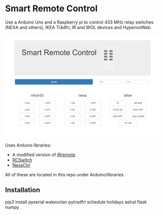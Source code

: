 Smart Remote Control
====================

Use a Arduino Uno and a Raspberry pi to control 433 MHz relay switches (NEXA and others), IKEA Trådfri, IR and WOL devices and HyperionWeb.

![page](/preview/preview.png)

Uses Arduino libraries:
* A modified version of [IRremote](https://github.com/tdicola/Arduino_IRremote)
* [RCSwitch](https://github.com/sui77/rc-switch)
* [NexaCtrl](https://github.com/calle-gunnarsson/NexaCtrl)

All of these are located in this repo under Arduino/libraries.


## Installation
pip3 install pyserial wakeonlan pytradfri schedule holidays astral flask numpy
